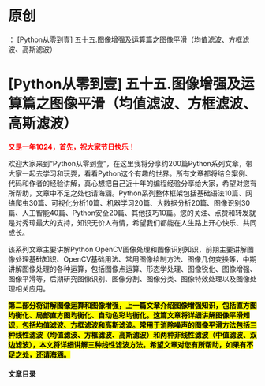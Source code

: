 # 原创
：  [Python从零到壹] 五十五.图像增强及运算篇之图像平滑（均值滤波、方框滤波、高斯滤波）

# [Python从零到壹] 五十五.图像增强及运算篇之图像平滑（均值滤波、方框滤波、高斯滤波）

<font color="red">**又是一年1024，首先，祝大家节日快乐！**</font>

欢迎大家来到“Python从零到壹”，在这里我将分享约200篇Python系列文章，带大家一起去学习和玩耍，看看Python这个有趣的世界。所有文章都将结合案例、代码和作者的经验讲解，真心想把自己近十年的编程经验分享给大家，希望对您有所帮助，文章中不足之处也请海涵。Python系列整体框架包括基础语法10篇、网络爬虫30篇、可视化分析10篇、机器学习20篇、大数据分析20篇、图像识别30篇、人工智能40篇、Python安全20篇、其他技巧10篇。您的关注、点赞和转发就是对秀璋最大的支持，知识无价人有情，希望我们都能在人生路上开心快乐、共同成长。

该系列文章主要讲解Python OpenCV图像处理和图像识别知识，前期主要讲解图像处理基础知识、OpenCV基础用法、常用图像绘制方法、图像几何变换等，中期讲解图像处理的各种运算，包括图像点运算、形态学处理、图像锐化、图像增强、图像平滑等，后期研究图像识别、图像分割、图像分类、图像特效处理以及图像处理相关应用。

<mark>**第二部分将讲解图像运算和图像增强，上一篇文章介绍图像增强知识，包括直方图均衡化、局部直方图均衡化、自动色彩均衡化。这篇文章将详细讲解图像平滑知识，包括均值滤波、方框滤波和高斯滤波。常用于消除噪声的图像平滑方法包括三种线性滤波（均值滤波、方框滤波、高斯滤波）和两种非线性滤波（中值滤波、双边滤波），本文将详细讲解三种线性滤波方法。希望文章对您有所帮助，如果有不足之处，还请海涵。**</mark>

#### 文章目录
